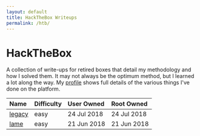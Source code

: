 ```yaml
---
layout: default
title: HackTheBox Writeups
permalink: /htb/
---
```


# HackTheBox

A collection of write-ups for retired boxes that detail my methodology and how I solved them. It may not always be the optimum method, but I learned a lot along the way. My [profile](https://www.hackthebox.eu/home/users/profile/23606) shows full details of the various things I've done on the platform.

| Name               | Difficulty | User Owned  | Root Owned  |
|:-------------------|:-----------|:------------|:------------|
| [legacy](./legacy) | easy       | 24 Jul 2018 | 24 Jul 2018 |
| [lame](./lame)     | easy       | 21 Jun 2018 | 21 Jun 2018 |         
